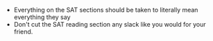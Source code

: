 -   Everything on the SAT sections should be taken to literally mean everything they say
-   Don't cut the SAT reading section any slack like you would for your friend.
